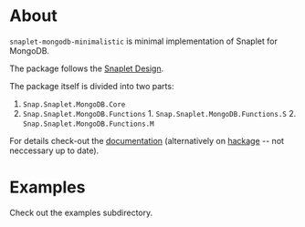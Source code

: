 # About

`snaplet-mongodb-minimalistic` is minimal implementation of Snaplet for MongoDB.

The package follows the [Snaplet Design](http://snapframework.com/docs/tutorials/snaplets-design).

The package itself is divided into two parts:

  1. `Snap.Snaplet.MongoDB.Core`
  2. `Snap.Snaplet.MongoDB.Functions`
    1. `Snap.Snaplet.MongoDB.Functions.S`
    2. `Snap.Snaplet.MongoDB.Functions.M`

For details check-out the [documentation](http://palmik.github.com/snaplet-mongodb-minimalistic/)
(alternatively on [hackage](http://hackage.haskell.org/package/snaplet-mongodb-minimalistic) -- not neccessary up to date).

# Examples

Check out the examples subdirectory.